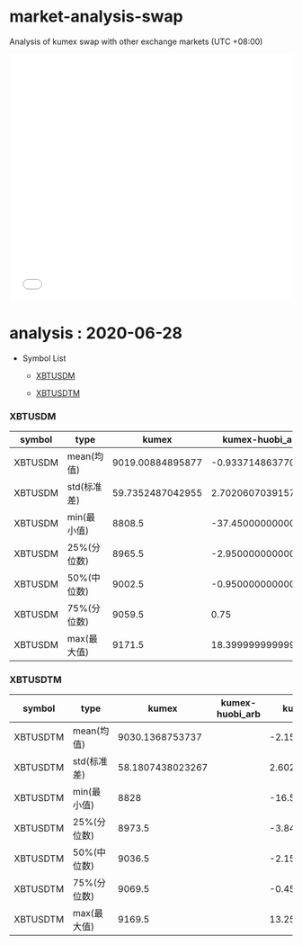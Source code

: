# market-analysis-swap
Analysis of kumex swap with other exchange markets (UTC +08:00)

<iframe width="100%" height="440" src="./data.html" frameborder="no" border="0" scrolling="no"></iframe>

# analysis : 2020-06-28
* Symbol List

  * [XBTUSDM](#xbtusdm)

  * [XBTUSDTM](#xbtusdtm)


### XBTUSDM

symbol|type|kumex|kumex-huobi_arb|kumex-okex_arb
---|---|---|---|---
XBTUSDM | mean(均值) | 9019.00884895877 | -0.933714863770817 | -2.31109632426425
XBTUSDM | std(标准差) | 59.7352487042955 | 2.70206070391578 | 3.72853786804455
XBTUSDM | min(最小值) | 8808.5 | -37.4500000000007 | -26.0499999999993
XBTUSDM | 25%(分位数) | 8965.5 | -2.95000000000073 | -5.15000000000146
XBTUSDM | 50%(中位数) | 9002.5 | -0.950000000000728 | -2.54999999999927
XBTUSDM | 75%(分位数) | 9059.5 | 0.75 | 0.549999999999272
XBTUSDM | max(最大值) | 9171.5 | 18.3999999999996 | 18.1000000000004


### XBTUSDTM

symbol|type|kumex|kumex-huobi_arb|kumex-okex_arb
---|---|---|---|---
XBTUSDTM | mean(均值) | 9030.1368753737 |  | -2.15140624365424
XBTUSDTM | std(标准差) | 58.1807438023267 |  | 2.60289465218841
XBTUSDTM | min(最小值) | 8828 |  | -16.5499999999993
XBTUSDTM | 25%(分位数) | 8973.5 |  | -3.84999999999855
XBTUSDTM | 50%(中位数) | 9036.5 |  | -2.15000000000145
XBTUSDTM | 75%(分位数) | 9069.5 |  | -0.450000000000728
XBTUSDTM | max(最大值) | 9169.5 |  | 13.25

